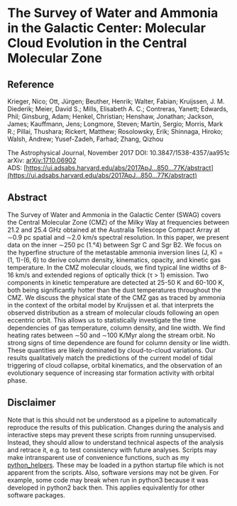 # The Survey of Water and Ammonia in the Galactic Center: Molecular Cloud Evolution in the Central Molecular Zone


## Reference

Krieger, Nico; Ott, Jürgen; Beuther, Henrik; Walter, Fabian; Kruijssen, J. M. Diederik; Meier, David S.; Mills, Elisabeth A. C.; Contreras, Yanett; Edwards, Phil; Ginsburg, Adam; Henkel, Christian; Henshaw, Jonathan; Jackson, James; Kauffmann, Jens; Longmore, Steven; Martín, Sergio; Morris, Mark R.; Pillai, Thushara; Rickert, Matthew; Rosolowsky, Erik; Shinnaga, Hiroko; Walsh, Andrew; Yusef-Zadeh, Farhad; Zhang, Qizhou

The Astrophysical Journal, November 2017
DOI: 10.3847/1538-4357/aa951c
arXiv: [arXiv:1710.06902](https://ui.adsabs.harvard.edu/link_gateway/2017ApJ...850...77K/EPRINT_HTML)  
ADS: [https://ui.adsabs.harvard.edu/abs/2017ApJ...850...77K/abstract](https://ui.adsabs.harvard.edu/abs/2017ApJ...850...77K/abstract)  


## Abstract

The Survey of Water and Ammonia in the Galactic Center (SWAG) covers the Central Molecular Zone (CMZ) of the Milky Way at frequencies between 21.2 and 25.4 GHz obtained at the Australia Telescope Compact Array at ∼0.9 pc spatial and ∼2.0 km/s spectral resolution. In this paper, we present data on the inner ∼250 pc (1.°4) between Sgr C and Sgr B2. We focus on the hyperfine structure of the metastable ammonia inversion lines (J, K) = (1, 1)-(6, 6) to derive column density, kinematics, opacity, and kinetic gas temperature. In the CMZ molecular clouds, we find typical line widths of 8-16 km/s and extended regions of optically thick (τ > 1) emission. Two components in kinetic temperature are detected at 25-50 K and 60-100 K, both being significantly hotter than the dust temperatures throughout the CMZ. We discuss the physical state of the CMZ gas as traced by ammonia in the context of the orbital model by Kruijssen et al. that interprets the observed distribution as a stream of molecular clouds following an open eccentric orbit. This allows us to statistically investigate the time dependencies of gas temperature, column density, and line width. We find heating rates between ∼50 and ∼100 K/Myr along the stream orbit. No strong signs of time dependence are found for column density or line width. These quantities are likely dominated by cloud-to-cloud variations. Our results qualitatively match the predictions of the current model of tidal triggering of cloud collapse, orbital kinematics, and the observation of an evolutionary sequence of increasing star formation activity with orbital phase.


## Disclaimer

Note that is this should not be understood as a pipeline to automatically reproduce the results of this publication.
Changes during the analysis and interactive steps may prevent these scripts from running unsupervised.
Instead, they should allow to understand technical aspects of the analysis and retrace it, e.g. to test consistency with future analyses.
Scripts may make intransparent use of convenience functions, such as my [python_helpers](https://github.com/GiantMolecularCloud/python_helpers).
These may be loaded in a python startup file which is not apparent from the scripts.
Also, software versions may not be given. For example, some code may break when run in python3 because it was developed in python2 back then. This applies equivalently for other software packages.
